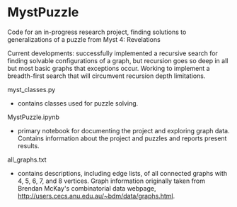 # MystPuzzle

Code for an in-progress research project, finding solutions to generalizations of a puzzle from Myst 4: Revelations

Current developments: successfully implemented a recursive search for finding solvable configurations of a graph, but recursion goes so deep in all but most basic graphs that exceptions occur. Working to implement a breadth-first search that will circumvent recursion depth limitations.

myst_classes.py
  - contains classes used for puzzle solving.
  
MystPuzzle.ipynb
  - primary notebook for documenting the project and exploring graph data. Contains information about the project and puzzles and reports present results. 

all_graphs.txt
  - contains descriptions, including edge lists, of all connected graphs with 4, 5, 6, 7, and 8 vertices. Graph information originally taken from Brendan McKay's combinatorial data webpage, http://users.cecs.anu.edu.au/~bdm/data/graphs.html.
